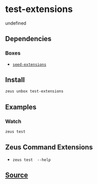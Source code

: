 
test-extensions
====================


undefined



## Dependencies
### Boxes
* [`seed-extensions`](seed-extensions.md)




## Install
```bash
zeus unbox test-extensions
```
## Examples
### Watch 
```bash
zeus test
```

## Zeus Command Extensions
* ```zeus test  --help```







## [Source](https://github.com/liquidapps-io/zeus-sdk/tree/master/boxes/groups/core/test-extensions)